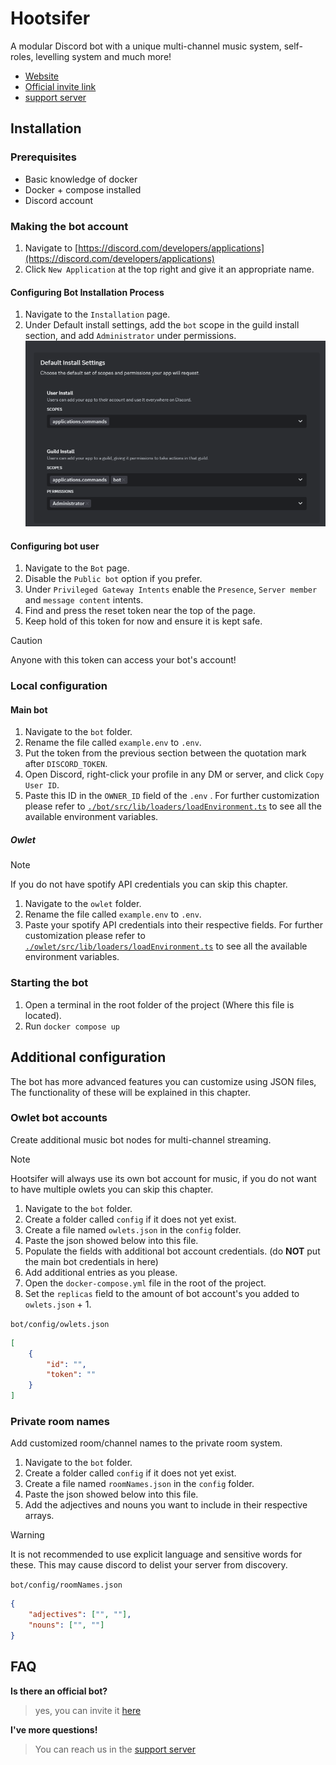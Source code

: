 # Hootsifer
A modular Discord bot with a unique multi-channel music system, self-roles, levelling system and much more! 

- [Website](https://bot.hootsifer.com/)
- [Official invite link](https://discord.com/api/oauth2/authorize?client_id=896781020056145931&permissions=8&scope=bot%20applications.commands)
- [support server](https://discord.gg/UR3sPVEhkd)

## Installation
### Prerequisites
- Basic knowledge of docker  
- Docker + compose installed
- Discord account

### Making the bot account
1. Navigate to [https://discord.com/developers/applications](https://discord.com/developers/applications)
2. Click `New Application` at the top right and give it an appropriate name.


#### Configuring Bot Installation Process
1. Navigate to the `Installation` page.
2. Under Default install settings, add the `bot` scope in the guild install section, and add `Administrator` under permissions.
![](./instructions_assets/installation_1.png)

#### Configuring bot user
1. Navigate to the `Bot` page.
2. Disable the `Public bot` option if you prefer.
3. Under `Privileged Gateway Intents` enable the `Presence`, `Server member` and `message content` intents.
4. Find and press the reset token near the top of the page.
5. Keep hold of this token for now and ensure it is kept safe.

> [!CAUTION]
> Anyone with this token can access your bot's account!

### Local configuration

#### Main bot
1. Navigate to the `bot` folder.
2. Rename the file called `example.env` to `.env`.
3. Put the token from the previous section between the quotation mark after `DISCORD_TOKEN`.
4. Open Discord, right-click your profile in any DM or server, and click `Copy User ID`.
5. Paste this ID in the `OWNER_ID` field of the `.env` .
For further customization please refer to [`./bot/src/lib/loaders/loadEnvironment.ts`](https://github.com/Owl-barn/bot/blob/main/bot/src/lib/loaders/loadEnvironment%20.ts) to see all the available environment variables.

##### Owlet
> [!NOTE]
> If you do not have spotify API credentials you can skip this chapter.
1. Navigate to the `owlet` folder.
2. Rename the file called `example.env` to `.env`.
3. Paste your spotify API credentials into their respective fields.
For further customization please refer to [`./owlet/src/lib/loaders/loadEnvironment.ts`](https://github.com/Owl-barn/bot/blob/main/owlet/src/lib/loaders/loadEnvironment%20.ts) to see all the available environment variables.


### Starting the bot
1. Open a terminal in the root folder of the project (Where this file is located).
2. Run `docker compose up`

## Additional configuration
The bot has more advanced features you can customize using JSON files, The functionality of these will be explained in this chapter.
### Owlet bot accounts
Create additional music bot nodes for multi-channel streaming.
> [!NOTE]
> Hootsifer will always use its own bot account for music, if you do not want to have multiple owlets you can skip this chapter.
1. Navigate to the `bot` folder.
2. Create a folder called `config` if it does not yet exist.
3. Create a file named `owlets.json` in the `config` folder.
4. Paste the json showed below into this file.
5. Populate the fields with additional bot account credentials. (do **NOT** put the main bot credentials in here)
6. Add additional entries as you please.
7. Open the `docker-compose.yml` file in the root of the project.
8. Set the `replicas` field to the amount of bot account's you added to `owlets.json` + 1.

`bot/config/owlets.json`

```json
[
    {
        "id": "",
        "token": ""
    }
]
```

### Private room names
Add customized room/channel names to the private room system.

1. Navigate to the `bot` folder.
2. Create a folder called `config` if it does not yet exist.
3. Create a file named `roomNames.json` in the `config` folder.
4. Paste the json showed below into this file.
5. Add the adjectives and nouns you want to include in their respective arrays.

> [!WARNING]
> It is not recommended to use explicit language and sensitive words for these. This may cause discord to delist your server from discovery.


`bot/config/roomNames.json`

```json
{
    "adjectives": ["", ""],
    "nouns": ["", ""]
}
```


## FAQ
 **Is there an official bot?**
> yes, you can invite it [here](https://discord.com/api/oauth2/authorize?client_id=896781020056145931&permissions=8&scope=bot%20applications.commands)

**I've more questions!**
> You can reach us in the [support server](https://discord.gg/UR3sPVEhkd)
